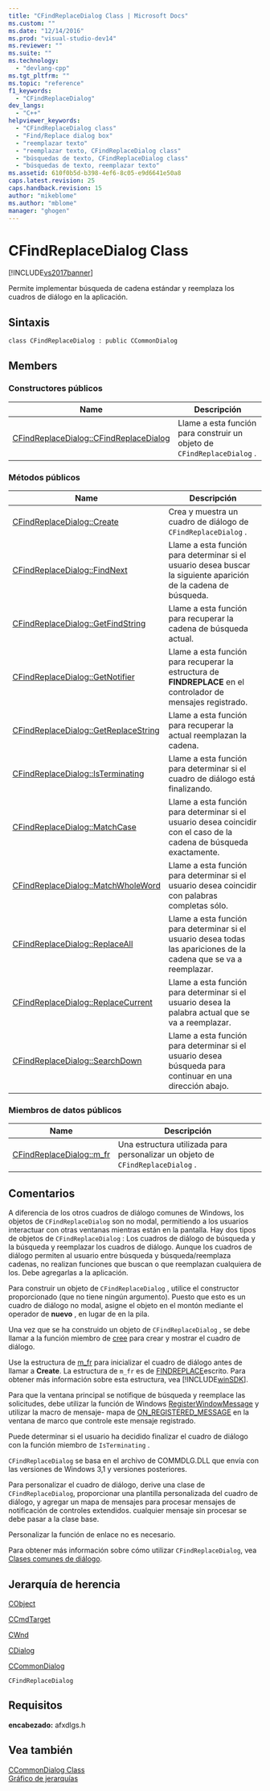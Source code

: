 ```yaml
---
title: "CFindReplaceDialog Class | Microsoft Docs"
ms.custom: ""
ms.date: "12/14/2016"
ms.prod: "visual-studio-dev14"
ms.reviewer: ""
ms.suite: ""
ms.technology: 
  - "devlang-cpp"
ms.tgt_pltfrm: ""
ms.topic: "reference"
f1_keywords: 
  - "CFindReplaceDialog"
dev_langs: 
  - "C++"
helpviewer_keywords: 
  - "CFindReplaceDialog class"
  - "Find/Replace dialog box"
  - "reemplazar texto"
  - "reemplazar texto, CFindReplaceDialog class"
  - "búsquedas de texto, CFindReplaceDialog class"
  - "búsquedas de texto, reemplazar texto"
ms.assetid: 610f0b5d-b398-4ef6-8c05-e9d6641e50a8
caps.latest.revision: 25
caps.handback.revision: 15
author: "mikeblome"
ms.author: "mblome"
manager: "ghogen"
---
```

# CFindReplaceDialog Class
[!INCLUDE[vs2017banner](../../assembler/inline/includes/vs2017banner.md)]

Permite implementar búsqueda de cadena estándar y reemplaza los cuadros de diálogo en la aplicación.  
  
## Sintaxis  
  
```  
class CFindReplaceDialog : public CCommonDialog  
```  
  
## Members  
  
### Constructores públicos  
  
|Name|Descripción|  
|----------|-----------------|  
|[CFindReplaceDialog::CFindReplaceDialog](../Topic/CFindReplaceDialog::CFindReplaceDialog.md)|Llame a esta función para construir un objeto de `CFindReplaceDialog` .|  
  
### Métodos públicos  
  
|Name|Descripción|  
|----------|-----------------|  
|[CFindReplaceDialog::Create](../Topic/CFindReplaceDialog::Create.md)|Crea y muestra un cuadro de diálogo de `CFindReplaceDialog` .|  
|[CFindReplaceDialog::FindNext](../Topic/CFindReplaceDialog::FindNext.md)|Llame a esta función para determinar si el usuario desea buscar la siguiente aparición de la cadena de búsqueda.|  
|[CFindReplaceDialog::GetFindString](../Topic/CFindReplaceDialog::GetFindString.md)|Llame a esta función para recuperar la cadena de búsqueda actual.|  
|[CFindReplaceDialog::GetNotifier](../Topic/CFindReplaceDialog::GetNotifier.md)|Llame a esta función para recuperar la estructura de **FINDREPLACE** en el controlador de mensajes registrado.|  
|[CFindReplaceDialog::GetReplaceString](../Topic/CFindReplaceDialog::GetReplaceString.md)|Llame a esta función para recuperar la actual reemplazan la cadena.|  
|[CFindReplaceDialog::IsTerminating](../Topic/CFindReplaceDialog::IsTerminating.md)|Llame a esta función para determinar si el cuadro de diálogo está finalizando.|  
|[CFindReplaceDialog::MatchCase](../Topic/CFindReplaceDialog::MatchCase.md)|Llame a esta función para determinar si el usuario desea coincidir con el caso de la cadena de búsqueda exactamente.|  
|[CFindReplaceDialog::MatchWholeWord](../Topic/CFindReplaceDialog::MatchWholeWord.md)|Llame a esta función para determinar si el usuario desea coincidir con palabras completas sólo.|  
|[CFindReplaceDialog::ReplaceAll](../Topic/CFindReplaceDialog::ReplaceAll.md)|Llame a esta función para determinar si el usuario desea todas las apariciones de la cadena que se va a reemplazar.|  
|[CFindReplaceDialog::ReplaceCurrent](../Topic/CFindReplaceDialog::ReplaceCurrent.md)|Llame a esta función para determinar si el usuario desea la palabra actual que se va a reemplazar.|  
|[CFindReplaceDialog::SearchDown](../Topic/CFindReplaceDialog::SearchDown.md)|Llame a esta función para determinar si el usuario desea búsqueda para continuar en una dirección abajo.|  
  
### Miembros de datos públicos  
  
|Name|Descripción|  
|----------|-----------------|  
|[CFindReplaceDialog::m\_fr](../Topic/CFindReplaceDialog::m_fr.md)|Una estructura utilizada para personalizar un objeto de `CFindReplaceDialog` .|  
  
## Comentarios  
 A diferencia de los otros cuadros de diálogo comunes de Windows, los objetos de `CFindReplaceDialog` son no modal, permitiendo a los usuarios interactuar con otras ventanas mientras están en la pantalla.  Hay dos tipos de objetos de `CFindReplaceDialog` : Los cuadros de diálogo de búsqueda y la búsqueda y reemplazar los cuadros de diálogo.  Aunque los cuadros de diálogo permiten al usuario entre búsqueda y búsqueda\/reemplaza cadenas, no realizan funciones que buscan o que reemplazan cualquiera de los.  Debe agregarlas a la aplicación.  
  
 Para construir un objeto de `CFindReplaceDialog` , utilice el constructor proporcionado \(que no tiene ningún argumento\).  Puesto que esto es un cuadro de diálogo no modal, asigne el objeto en el montón mediante el operador de **nuevo** , en lugar de en la pila.  
  
 Una vez que se ha construido un objeto de `CFindReplaceDialog` , se debe llamar a la función miembro de [cree](../Topic/CFindReplaceDialog::Create.md) para crear y mostrar el cuadro de diálogo.  
  
 Use la estructura de [m\_fr](../Topic/CFindReplaceDialog::m_fr.md) para inicializar el cuadro de diálogo antes de llamar a **Create**.  La estructura de `m_fr` es de [FINDREPLACE](http://msdn.microsoft.com/library/windows/desktop/ms646835)escrito.  Para obtener más información sobre esta estructura, vea [!INCLUDE[winSDK](../../atl/includes/winsdk_md.md)].  
  
 Para que la ventana principal se notifique de búsqueda y reemplace las solicitudes, debe utilizar la función de Windows [RegisterWindowMessage](http://msdn.microsoft.com/library/windows/desktop/ms644947) y utilizar la macro de mensaje\- mapa de [ON\_REGISTERED\_MESSAGE](../Topic/ON_REGISTERED_MESSAGE.md) en la ventana de marco que controle este mensaje registrado.  
  
 Puede determinar si el usuario ha decidido finalizar el cuadro de diálogo con la función miembro de `IsTerminating` .  
  
 `CFindReplaceDialog` se basa en el archivo de COMMDLG.DLL que envía con las versiones de Windows 3,1 y versiones posteriores.  
  
 Para personalizar el cuadro de diálogo, derive una clase de `CFindReplaceDialog`, proporcionar una plantilla personalizada del cuadro de diálogo, y agregar un mapa de mensajes para procesar mensajes de notificación de controles extendidos.  cualquier mensaje sin procesar se debe pasar a la clase base.  
  
 Personalizar la función de enlace no es necesario.  
  
 Para obtener más información sobre cómo utilizar `CFindReplaceDialog`, vea [Clases comunes de diálogo](../../mfc/common-dialog-classes.md).  
  
## Jerarquía de herencia  
 [CObject](../../mfc/reference/cobject-class.md)  
  
 [CCmdTarget](../../mfc/reference/ccmdtarget-class.md)  
  
 [CWnd](../../mfc/reference/cwnd-class.md)  
  
 [CDialog](../../mfc/reference/cdialog-class.md)  
  
 [CCommonDialog](../../mfc/reference/ccommondialog-class.md)  
  
 `CFindReplaceDialog`  
  
## Requisitos  
 **encabezado:** afxdlgs.h  
  
## Vea también  
 [CCommonDialog Class](../../mfc/reference/ccommondialog-class.md)   
 [Gráfico de jerarquías](../../mfc/hierarchy-chart.md)